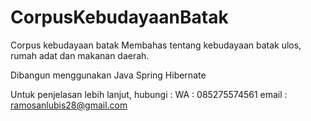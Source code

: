 # CorpusKebudayaanBatak
Corpus kebudayaan batak 
Membahas tentang kebudayaan batak ulos, rumah adat dan makanan daerah.

Dibangun menggunakan Java Spring Hibernate

Untuk penjelasan lebih lanjut, hubungi :
WA : 085275574561
email : ramosanlubis28@gmail.com
